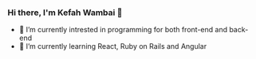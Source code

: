 ### Hi there, I'm Kefah Wambai 👋

- 🔭 I’m currently intrested in programming for both front-end and back-end
- 🌱 I’m currently learning React, Ruby on Rails and Angular
<!-- - 📫 How to reach me: ...
- ⚡ Fun fact: ...
 -->
